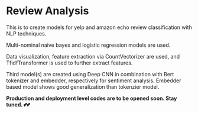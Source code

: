 # Review Analysis
This is to create models for yelp and amazon echo review classification with NLP techniques.  

Multi-nominal naive bayes and logistic regression models are used. 

Data visualization, feature extraction via CountVectorizer are used, and TfidfTransformer is used to further extract features.

Third model(s) are created using Deep CNN in combination with Bert tokenizer and embedder, respectively for sentiment analysis. Embedder based model shows good generalization than tokenzier model.

******Production and deployment level codes are to be opened soon. Stay tuned. 💕💕******

